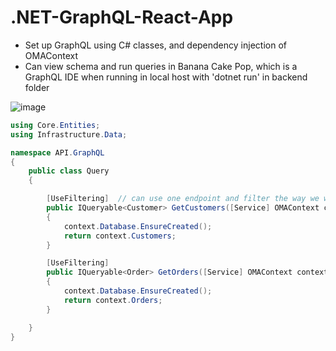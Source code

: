 # .NET-GraphQL-React-App

- Set up GraphQL using C# classes, and dependency injection of OMAContext
- Can view schema and run queries in Banana Cake Pop, which is a GraphQL IDE when running in local host with 'dotnet run' in backend folder

![image](https://github.com/Mike11199/.NET-GraphQL-React-App/assets/91037796/cd3d37cd-6008-4fa5-a774-843ad6cb3f33)



```cs
using Core.Entities;
using Infrastructure.Data;

namespace API.GraphQL
{
    public class Query
    {

        [UseFiltering]  // can use one endpoint and filter the way we want with this!
        public IQueryable<Customer> GetCustomers([Service] OMAContext context )  //dependency injetion of service
        {
            context.Database.EnsureCreated();
            return context.Customers;
        }

        [UseFiltering]
        public IQueryable<Order> GetOrders([Service] OMAContext context)  //dependency injetion of service
        {
            context.Database.EnsureCreated();
            return context.Orders;
        }

    }
}
```




